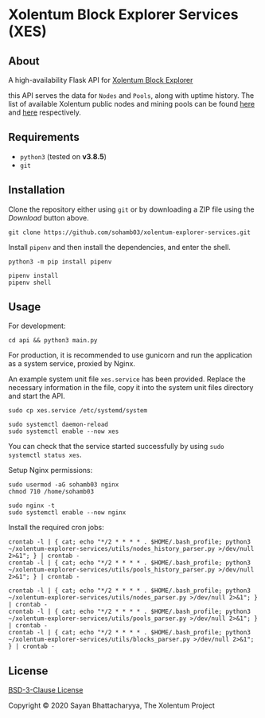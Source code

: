 # Xolentum Block Explorer Services (XES)

## About

A high-availability Flask API for [Xolentum Block Explorer](https://explorer.xolentum.org)

this API serves the data for `Nodes` and `Pools`, along with uptime history. The list of available Xolentum public nodes and mining pools can be found [here](https://github.com/xolentum/public-nodes-json) and [here](https://github.com/xolentum/mining-pools-json) respectively.

## Requirements

* `python3` (tested on **v3.8.5**)
* `git`

## Installation

Clone the repository either using `git` or by downloading a ZIP file using the *Download* button above. 

```
git clone https://github.com/sohamb03/xolentum-explorer-services.git
```

Install `pipenv` and then install the dependencies, and enter the shell. 

```
python3 -m pip install pipenv

pipenv install
pipenv shell
```

## Usage

For development:

```
cd api && python3 main.py
```

For production, it is recommended to use gunicorn and run the application as a system service, proxied by Nginx.

An example system unit file `xes.service` has been provided. Replace the necessary information in the file, copy it into the system unit files directory and start the API. 

```
sudo cp xes.service /etc/systemd/system

sudo systemctl daemon-reload
sudo systemctl enable --now xes
``` 

You can check that the service started successfully by using `sudo systemctl status xes`.

Setup Nginx permissions:

```
sudo usermod -aG sohamb03 nginx
chmod 710 /home/sohamb03

sudo nginx -t
sudo systemctl enable --now nginx
```

Install the required cron jobs:

```
crontab -l | { cat; echo "*/2 * * * * . $HOME/.bash_profile; python3 ~/xolentum-explorer-services/utils/nodes_history_parser.py >/dev/null 2>&1"; } | crontab -
crontab -l | { cat; echo "*/2 * * * * . $HOME/.bash_profile; python3 ~/xolentum-explorer-services/utils/pools_history_parser.py >/dev/null 2>&1"; } | crontab -

crontab -l | { cat; echo "*/2 * * * * . $HOME/.bash_profile; python3 ~/xolentum-explorer-services/utils/nodes_parser.py >/dev/null 2>&1"; } | crontab -
crontab -l | { cat; echo "*/2 * * * * . $HOME/.bash_profile; python3 ~/xolentum-explorer-services/utils/pools_parser.py >/dev/null 2>&1"; } | crontab -
crontab -l | { cat; echo "*/2 * * * * . $HOME/.bash_profile; python3 ~/xolentum-explorer-services/utils/blocks_parser.py >/dev/null 2>&1"; } | crontab -
```

## License 

[BSD-3-Clause License](LICENSE)

Copyright &copy; 2020 Sayan Bhattacharyya, The Xolentum Project
